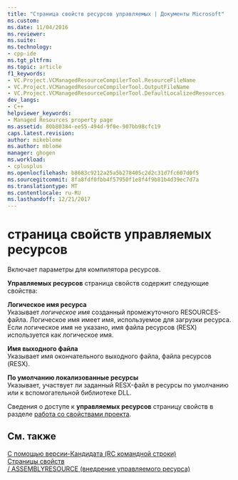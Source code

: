 ```yaml
---
title: "Страница свойств ресурсов управляемых | Документы Microsoft"
ms.custom: 
ms.date: 11/04/2016
ms.reviewer: 
ms.suite: 
ms.technology:
- cpp-ide
ms.tgt_pltfrm: 
ms.topic: article
f1_keywords:
- VC.Project.VCManagedResourceCompilerTool.ResourceFileName
- VC.Project.VCManagedResourceCompilerTool.OutputFileName
- VC.Project.VCManagedResourceCompilerTool.DefaultLocalizedResources
dev_langs:
- C++
helpviewer_keywords:
- Managed Resources property page
ms.assetid: 80b80384-ee55-494d-9f0e-907bb98cfc19
caps.latest.revision: 
author: mikeblome
ms.author: mblome
manager: ghogen
ms.workload:
- cplusplus
ms.openlocfilehash: b8683c9212a25a5b278405c2d2c31d7fc607d0f5
ms.sourcegitcommit: 8fa8fdf0fbb4f57950f1e8f4f9b81b4d39ec7d7a
ms.translationtype: MT
ms.contentlocale: ru-RU
ms.lasthandoff: 12/21/2017
---
```

# <a name="managed-resources-property-page"></a>страница свойств управляемых ресурсов
Включает параметры для компилятора ресурсов.  
  
 **Управляемых ресурсов** страница свойств содержит следующие свойства:  
  
 **Логическое имя ресурса**  
 Указывает *логическое имя* созданный промежуточного RESOURCES-файла. Логическое имя имеет имя, используемое для загрузки ресурса. Если логическое имя не указано, имя файла ресурсов (RESX) используется как логическое имя.  
  
 **Имя выходного файла**  
 Указывает имя окончательного выходного файла, файла ресурсов (RESX).  
  
 **По умолчанию локализованные ресурсы**  
 Указывает, участвует ли заданный RESX-файл в ресурсы по умолчанию или к вспомогательной библиотеке DLL.  
  
 Сведения о доступе к **управляемых ресурсов** страницу свойств в разделе [работа со свойствами проекта](../ide/working-with-project-properties.md).  
  
## <a name="see-also"></a>См. также  
 [С помощью версии-Кандидата (RC командной строки)](http://msdn.microsoft.com/library/windows/desktop/aa381055)   
 [Страницы свойств](../ide/property-pages-visual-cpp.md)   
 [/ ASSEMBLYRESOURCE (внедрение управляемого ресурса)](../build/reference/assemblyresource-embed-a-managed-resource.md)